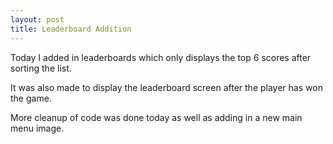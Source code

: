 ```yaml
---
layout: post
title: Leaderboard Addition
---
```

Today I added in leaderboards which only displays the top 6 scores after sorting the list.

It was also made to display the leaderboard screen after the player has won the game.

More cleanup of code was done today as well as adding in a new main menu image.